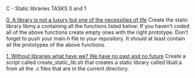 C - Static libraries
TASKS 0 and 1

[0. A library is not a luxury but one of the necessities of
life](libmy.a)
Create the static library libmy.a containing all the functions
listed below:
If you haven’t coded all of the above functions create empty
ones with the right prototype.
Don’t forget to push your main.h file to your repository. It
should at least contain all the prototypes of the above
functions.

[1. Without libraries what have we? We have no past and no
future](create_static_lib.sh)
Create a script called create_static_lib.sh that creates a
static library called liball.a from all the .c files that are
in the current directory.
